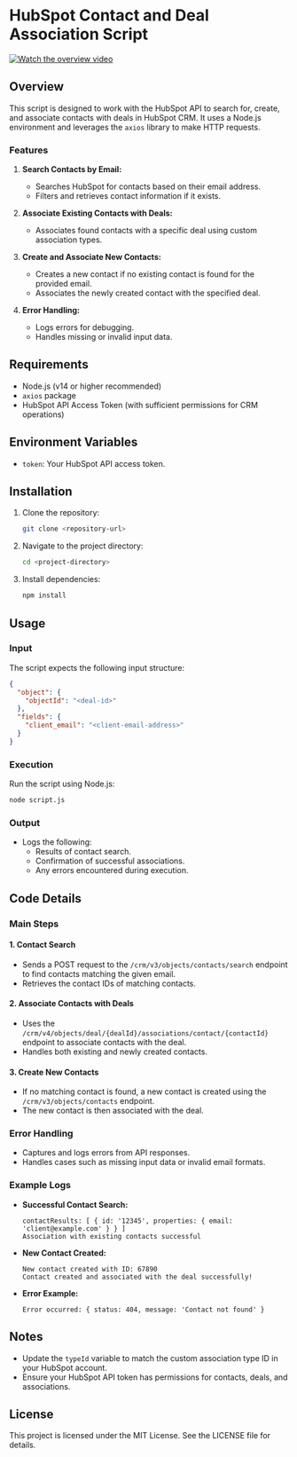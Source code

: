 # HubSpot Contact and Deal Association Script

[![Watch the overview video](https://img.youtube.com/vi/QMg25p-23ww/0.jpg)](https://www.youtube.com/watch?v=QMg25p-23ww)

## Overview
This script is designed to work with the HubSpot API to search for, create, and associate contacts with deals in HubSpot CRM. It uses a Node.js environment and leverages the `axios` library to make HTTP requests.

### Features
1. **Search Contacts by Email:**
   - Searches HubSpot for contacts based on their email address.
   - Filters and retrieves contact information if it exists.

2. **Associate Existing Contacts with Deals:**
   - Associates found contacts with a specific deal using custom association types.

3. **Create and Associate New Contacts:**
   - Creates a new contact if no existing contact is found for the provided email.
   - Associates the newly created contact with the specified deal.

4. **Error Handling:**
   - Logs errors for debugging.
   - Handles missing or invalid input data.

## Requirements
- Node.js (v14 or higher recommended)
- `axios` package
- HubSpot API Access Token (with sufficient permissions for CRM operations)

## Environment Variables
- `token`: Your HubSpot API access token.

## Installation
1. Clone the repository:
   ```bash
   git clone <repository-url>
   ```
2. Navigate to the project directory:
   ```bash
   cd <project-directory>
   ```
3. Install dependencies:
   ```bash
   npm install
   ```

## Usage
### Input
The script expects the following input structure:
```json
{
  "object": {
    "objectId": "<deal-id>"
  },
  "fields": {
    "client_email": "<client-email-address>"
  }
}
```

### Execution
Run the script using Node.js:
```bash
node script.js
```

### Output
- Logs the following:
  - Results of contact search.
  - Confirmation of successful associations.
  - Any errors encountered during execution.

## Code Details
### Main Steps
#### 1. Contact Search
- Sends a POST request to the `/crm/v3/objects/contacts/search` endpoint to find contacts matching the given email.
- Retrieves the contact IDs of matching contacts.

#### 2. Associate Contacts with Deals
- Uses the `/crm/v4/objects/deal/{dealId}/associations/contact/{contactId}` endpoint to associate contacts with the deal.
- Handles both existing and newly created contacts.

#### 3. Create New Contacts
- If no matching contact is found, a new contact is created using the `/crm/v3/objects/contacts` endpoint.
- The new contact is then associated with the deal.

### Error Handling
- Captures and logs errors from API responses.
- Handles cases such as missing input data or invalid email formats.

### Example Logs
- **Successful Contact Search:**
  ```
  contactResults: [ { id: '12345', properties: { email: 'client@example.com' } } ]
  Association with existing contacts successful
  ```
- **New Contact Created:**
  ```
  New contact created with ID: 67890
  Contact created and associated with the deal successfully!
  ```
- **Error Example:**
  ```
  Error occurred: { status: 404, message: 'Contact not found' }
  ```

## Notes
- Update the `typeId` variable to match the custom association type ID in your HubSpot account.
- Ensure your HubSpot API token has permissions for contacts, deals, and associations.

## License
This project is licensed under the MIT License. See the LICENSE file for details.
